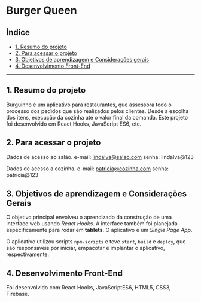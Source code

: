 # Burger Queen

## Índice

* [1. Resumo do projeto](#1-resumo-do-projeto)
* [2. Para acessar o projeto](#2-para-acessar-o-projeto)
* [3. Objetivos de aprendizagem e Considerações gerais](#3-objetivos-de-aprendizagem-e-considerações-gerais)
* [4. Desenvolvimento Front-End](#4-desenvolvimento-front-end)


***

## 1. Resumo do projeto

Burguinho é um aplicativo para restaurantes, que assessora todo o processo dos pedidos que são realizados pelos clientes. Desde a escolha dos itens, execução da cozinha até o valor final da comanda. Este projeto foi desenvolvido em React Hooks, JavaScript ES6, etc.


## 2. Para acessar o projeto

Dados de acesso ao salão.
  e-mail: lindalva@salao.com
   senha: lindalva@123
   
Dados de acesso a cozinha.
  e-mail: patricia@cozinha.com
   senha: patricia@123

## 3. Objetivos de aprendizagem e Considerações Gerais

O objetivo principal envolveu o aprendizado da construção de uma interface web usando _React Hooks_. A interface também foi planejada especificamente para rodar em **tablets**. O aplicativo é um _Single Page App_.

O aplicativo utilizou scripts `npm-scripts` e teve `start`, `build` e `deploy`, que são responsáveis por iniciar, empacotar e implantar o aplicativo, respectivamente.

## 4. Desenvolvimento Front-End

Foi desenvolvido com React Hooks, JavaScriptES6, HTML5, CSS3, Firebase.

